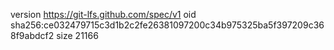 version https://git-lfs.github.com/spec/v1
oid sha256:ce032479715c3d1b2c2fe26381097200c34b975325ba5f397209c368f9abdcf2
size 21166
